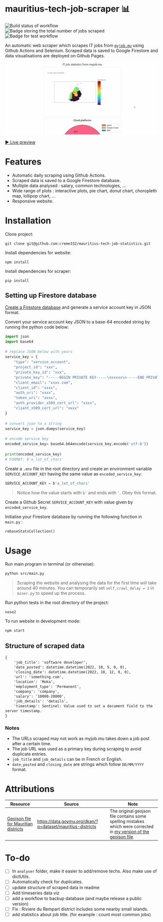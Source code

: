 # mauritius-tech-job-scraper 📊 
![Build status of workflow](https://github.com/creme332/mauritius-tech-job-statistics/actions/workflows/scrape.yml/badge.svg)
![Badge storing the total number of jobs scraped](https://img.shields.io/badge/Total%20jobs%20scraped-902-orange)
![Badge for test workflow](https://github.com/creme332/mauritius-tech-job-statistics/actions/workflows/test.yml/badge.svg)

An automatic web scraper which scrapes IT jobs from [`myjob.mu`](https://www.myjob.mu/) using Github Actions and Selenium. Scraped data is saved to Google Firestore and data visualisations are deployed on Github Pages. 

![GIF of visualised data](website.gif)

[▶ Live preview](https://creme332.github.io/mauritius-tech-job-statistics/dist/)
  
# Features
- Automatic daily scraping using Github Actions.
- Scraped data is saved to a Google Firestore database.
- Multiple data analysed : salary, common technologies, ...
- Wide range of plots : interactive plots, pie chart, donut chart, choropleth map, lollipop chart, ... 
- Responsive website.

# Installation
Clone project:
```
git clone git@github.com:creme332/mauritius-tech-job-statistics.git
```
Install dependencies for website:
```
npm install
```
Install dependencies for scraper:
```
pip install
```
## Setting up Firestore database 
[Create a Firestore database](https://firebase.google.com/docs/firestore/quickstart#create) and generate a service account key in JSON format.

Convert your service account key JSON to a base-64 encoded string by running the python code below:

```python
import json
import base64

# replace JSON below with yours
service_key = {
    "type": "service_account",
    "project_id": "xxx",
    "private_key_id": "xxx",
    "private_key": "-----BEGIN PRIVATE KEY-----\nxxxxx\n-----END PRIVATE KEY-----\n",
    "client_email": "xxxx.com",
    "client_id": "xxxx",
    "auth_uri": "xxxx",
    "token_uri": "xxxx",
    "auth_provider_x509_cert_url": "xxxx",
    "client_x509_cert_url": "xxxx"
}

# convert json to a string
service_key = json.dumps(service_key)

# encode service key
encoded_service_key= base64.b64encode(service_key.encode('utf-8'))

print(encoded_service_key)
# FORMAT: b'a_lot_of_chars'
```

Create a `.env` file in the root directory and create an environment variable `SERVICE_ACCOUNT_KEY` having the same value as `encoded_service_key`:
```js
SERVICE_ACCOUNT_KEY = b'a_lot_of_chars'
```
> Notice how the value starts with `b'` and ends with `'`. Obey this format.

Create a Github Secret `SERVICE_ACCOUNT_KEY` with value given by `encoded_service_key`.

Initialise your Firestore database by running the following function in `main.py` :
```python
rebaseStatsCollection()
```

# Usage
Run main program in terminal (or otherwise):
```sh
python src/main.py
```
> Scraping the website and analysing the data for the first time will take around 40 minutes. You can temporarily set  `self.crawl_delay = 2` in `miner.py` to speed up the process.

Run python tests in the root directory of the project:
```
nose2
```

To run website in development mode:
```sh
npm start
```

## Structure of scraped data
```
{
	'job_title': 'software developer',
	'date_posted': datetime.datetime(2022, 10, 5, 0, 0),
	'closing_date': datetime.datetime(2022, 10, 12, 0, 0),
	'url': 'something.com',
	'location': 'Moka',
	'employment_type': 'Permanent',
	'company': 'company',
	'salary': '10000-20000',
	'job_details': 'details',
	'timestamp': Sentinel: Value used to set a document field to the server timestamp.
}
```

### Notes
- The URLs scraped may not work as myjob.mu takes down a job post after a certain time. 
- The job URL was used as a primary key during scraping to avoid duplicate entries.
- `job_title` and `job_details` can be in French or English. 
- `date_posted` and `closing_date` are strings which follow `DD/MM/YYYY` format.

# Attributions

Resource | Source | Note
---|---| ---|
[Geojson file for Mauritian districts](data/mauritius-districts-geojson.json) | https://data.govmu.org/dkan/?q=dataset/mauritius-districts | The original geojson file contains some spelling mistakes which were corrected in [my version of the geojson file](data/mauritius-districts-geojson.json).

# To-do 
- [ ] In `analyser` folder, make it easier to add/remove techs. Also make use of dictUtils.
- [ ] Automatically check for duplicates.
- [ ] update structure of scraped data in readme
- [ ] Add timeseries data viz
- [ ] add a workflow to backup database (and maybe release a public version)
- [ ] Fix : Riviere du Rempart district includes some nearby small islands.
- [ ] add statistics about job title. (for example : count most common jobs)